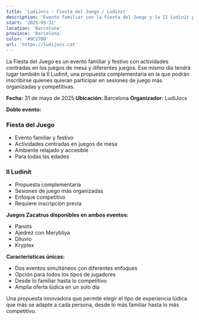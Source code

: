 ```yaml
---
title: 'LudiJocs - Fiesta del Juego / Ludinit'
description: 'Evento familiar con la Fiesta del Juego y la II Ludinit para sesiones más competitivas en Barcelona.'
start: '2025-05-31'
location: 'Barcelona'
province: 'Barcelona'
color: '#9C27B0'
url: 'https://ludijocs.cat'
---
```


La Fiesta del Juego es un evento familiar y festivo con actividades centradas en los juegos de mesa y diferentes juegos. Ese mismo día tendrá lugar también la II Ludinit, una propuesta complementaria en la que podrán inscribirse quienes quieran participar en sesiones de juego más organizadas y competitivas.

**Fecha:** 31 de mayo de 2025
**Ubicación:** Barcelona
**Organizador:** LudiJocs

**Doble evento:**

### **Fiesta del Juego**
- Evento familiar y festivo
- Actividades centradas en juegos de mesa
- Ambiente relajado y accesible
- Para todas las edades

### **II Ludinit**
- Propuesta complementaria
- Sesiones de juego más organizadas
- Enfoque competitivo
- Requiere inscripción previa

**Juegos Zacatrus disponibles en ambos eventos:**
- Panots
- Ajedrez con Merybliya
- Diluvio
- Kryptex

**Características únicas:**
- Dos eventos simultáneos con diferentes enfoques
- Opción para todos los tipos de jugadores
- Desde lo familiar hasta lo competitivo
- Amplia oferta lúdica en un solo día

Una propuesta innovadora que permite elegir el tipo de experiencia lúdica que más se adapte a cada persona, desde lo más familiar hasta lo más competitivo.
